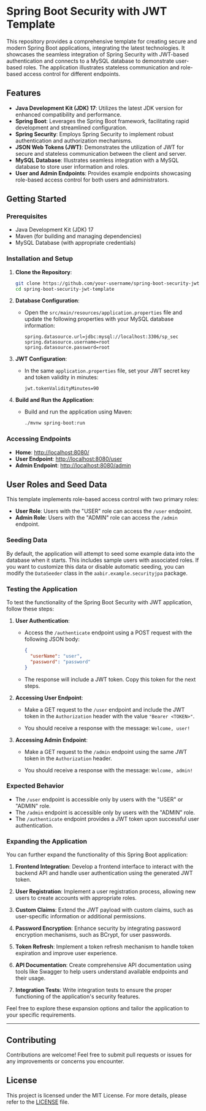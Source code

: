 # Spring Boot Security with JWT Template

This repository provides a comprehensive template for creating secure and modern Spring Boot applications, integrating the latest technologies. It showcases the seamless integration of Spring Security with JWT-based authentication and connects to a MySQL database to demonstrate user-based roles. The application illustrates stateless communication and role-based access control for different endpoints.

## Features

- **Java Development Kit (JDK) 17**: Utilizes the latest JDK version for enhanced compatibility and performance.
- **Spring Boot**: Leverages the Spring Boot framework, facilitating rapid development and streamlined configuration.
- **Spring Security**: Employs Spring Security to implement robust authentication and authorization mechanisms.
- **JSON Web Tokens (JWT)**: Demonstrates the utilization of JWT for secure and stateless communication between the client and server.
- **MySQL Database**: Illustrates seamless integration with a MySQL database to store user information and roles.
- **User and Admin Endpoints**: Provides example endpoints showcasing role-based access control for both users and administrators.

## Getting Started

### Prerequisites

- Java Development Kit (JDK) 17
- Maven (for building and managing dependencies)
- MySQL Database (with appropriate credentials)

### Installation and Setup

1. **Clone the Repository**:

   ```bash
   git clone https://github.com/your-username/spring-boot-security-jwt-template.git
   cd spring-boot-security-jwt-template
   ```

2. **Database Configuration**:

   - Open the `src/main/resources/application.properties` file and update the following properties with your MySQL database information:

     ```properties
     spring.datasource.url=jdbc:mysql://localhost:3306/sp_sec
     spring.datasource.username=root
     spring.datasource.password=root
     ```

3. **JWT Configuration**:

   - In the same `application.properties` file, set your JWT secret key and token validity in minutes:

     ```properties
     jwt.tokenValidityMinutes=90
     ```

4. **Build and Run the Application**:

   - Build and run the application using Maven:

     ```bash
     ./mvnw spring-boot:run
     ```

### Accessing Endpoints

- **Home**: [http://localhost:8080/](http://localhost:8080/)
- **User Endpoint**: [http://localhost:8080/user](http://localhost:8080/user)
- **Admin Endpoint**: [http://localhost:8080/admin](http://localhost:8080/admin)

## User Roles and Seed Data

This template implements role-based access control with two primary roles:

- **User Role**: Users with the "USER" role can access the `/user` endpoint.
- **Admin Role**: Users with the "ADMIN" role can access the `/admin` endpoint.

### Seeding Data

By default, the application will attempt to seed some example data into the database when it starts. This includes sample users with associated roles. If you want to customize this data or disable automatic seeding, you can modify the `DataSeeder` class in the `aabir.example.securityjpa` package.

### Testing the Application

To test the functionality of the Spring Boot Security with JWT application, follow these steps:

1. **User Authentication**:

    - Access the `/authenticate` endpoint using a POST request with the following JSON body:

      ```json
      {
        "userName": "user",
        "password": "password"
      }
      ```

    - The response will include a JWT token. Copy this token for the next steps.

2. **Accessing User Endpoint**:

    - Make a GET request to the `/user` endpoint and include the JWT token in the `Authorization` header with the value `"Bearer <TOKEN>"`.

    - You should receive a response with the message: `Welcome, user!`

3. **Accessing Admin Endpoint**:

    - Make a GET request to the `/admin` endpoint using the same JWT token in the `Authorization` header.

    - You should receive a response with the message: `Welcome, admin!`

### Expected Behavior

- The `/user` endpoint is accessible only by users with the "USER" or "ADMIN" role.
- The `/admin` endpoint is accessible only by users with the "ADMIN" role.
- The `/authenticate` endpoint provides a JWT token upon successful user authentication.

### Expanding the Application

You can further expand the functionality of this Spring Boot application:

1. **Frontend Integration**: Develop a frontend interface to interact with the backend API and handle user authentication using the generated JWT token.

2. **User Registration**: Implement a user registration process, allowing new users to create accounts with appropriate roles.

3. **Custom Claims**: Extend the JWT payload with custom claims, such as user-specific information or additional permissions.

4. **Password Encryption**: Enhance security by integrating password encryption mechanisms, such as BCrypt, for user passwords.

5. **Token Refresh**: Implement a token refresh mechanism to handle token expiration and improve user experience.

6. **API Documentation**: Create comprehensive API documentation using tools like Swagger to help users understand available endpoints and their usage.

7. **Integration Tests**: Write integration tests to ensure the proper functioning of the application's security features.

Feel free to explore these expansion options and tailor the application to your specific requirements.

---

## Contributing

Contributions are welcome! Feel free to submit pull requests or issues for any improvements or concerns you encounter.

## License

This project is licensed under the MIT License. For more details, please refer to the [LICENSE](LICENSE) file.